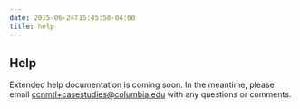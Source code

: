 ```yaml
---
date: 2015-06-24T15:45:58-04:00
title: help
---
```


<h2>Help</h2>

Extended help documentation is coming soon. In the meantime, please email <a href="mailto:ccnmtl+casestudies@columbia.edu">ccnmtl+casestudies@columbia.edu</a> with any questions or comments.
